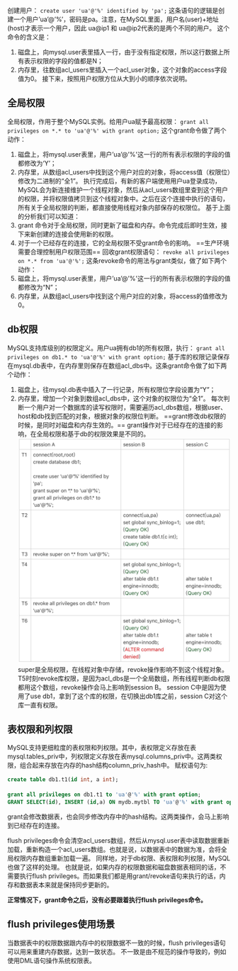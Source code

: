 创建用户：
`create user 'ua'@'%' identified by 'pa';`
这条语句的逻辑是创建一个用户’ua’@’%’，密码是pa。注意，在MySQL里面，用户名(user)+地址(host)才表示一个用户，因此 ua@ip1 和 ua@ip2代表的是两个不同的用户。
这个命令的含义是：
1. 磁盘上，向mysql.user表里插入一行，由于没有指定权限，所以这行数据上所有表示权限的字段的值都是N；
2. 内存里，往数组acl_users里插入一个acl_user对象，这个对象的access字段值为0。
接下来，按照用户权限方位从大到小的顺序依次说明。

## 全局权限
全局权限，作用于整个MySQL实例。给用户ua赋予最高权限：
`grant all privileges on *.* to 'ua'@'%' with grant option;`
这个grant命令做了两个动作：
1. 磁盘上，将mysql.user表里，用户’ua’@’%'这一行的所有表示权限的字段的值都修改为‘Y’；
2. 内存里，从数组acl_users中找到这个用户对应的对象，将access值（权限位）修改为二进制的“全1”。
执行完成后，有新的客户端使用用户ua登录成功，MySQL会为新连接维护一个线程对象，然后从acl_users数组里查到这个用户的权限，并将权限值拷贝到这个线程对象中。之后在这个连接中执行的语句，所有关于全局权限的判断，都直接使用线程对象内部保存的权限位。
基于上面的分析我们可以知道：
3. grant 命令对于全局权限，同时更新了磁盘和内存。命令完成后即时生效，接下来新创建的连接会使用新的权限。
4. 对于一个已经存在的连接，它的全局权限不受grant命令的影响。
==生产环境需要合理控制用户权限范围==
回收grant权限语句：
`revoke all privileges on *.* from 'ua'@'%';`
这条revoke命令的用法与grant类似，做了如下两个动作：
5. 磁盘上，将mysql.user表里，用户’ua’@’%'这一行的所有表示权限的字段的值都修改为“N”；
6. 内存里，从数组acl_users中找到这个用户对应的对象，将access的值修改为0。

## db权限
MySQL支持库级别的权限定义。用户ua拥有db1的所有权限，执行：
`grant all privileges on db1.* to 'ua'@'%' with grant option;`
基于库的权限记录保存在mysql.db表中，在内存里则保存在数组acl_dbs中。这条grant命令做了如下两个动作：
1. 磁盘上，往mysql.db表中插入了一行记录，所有权限位字段设置为“Y”；
2. 内存里，增加一个对象到数组acl_dbs中，这个对象的权限位为“全1”。
每次判断一个用户对一个数据库的读写权限时，需要遍历acl_dbs数组，根据user、host和db找到匹配的对象，根据对象的权限位判断。
==grant修改db权限的时候，是同时对磁盘和内存生效的。==
grant操作对于已经存在的连接的影响，在全局权限和基于db的权限效果是不同的。
![](MySQL/attachments/a88e1aca9c45af7090ef4cd84184545d_MD5.jpeg)
super是全局权限，在线程对象中存储，revoke操作影响不到这个线程对象。
T5时刻revoke库权限，是因为acl_dbs是一个全局数组，所有线程判断db权限都用这个数组，revoke操作会马上影响到session B。
session C中是因为使用了use db1，拿到了这个库的权限，在切换出db1库之前，session C对这个库一直有权限。

## 表权限和列权限
MySQL支持更细粒度的表权限和列权限。其中，表权限定义存放在表mysql.tables_priv中，列权限定义存放在表mysql.columns_priv中。这两类权限，组合起来存放在内存的hash结构column_priv_hash中。
赋权语句为:
```sql
create table db1.t1(id int, a int); 

grant all privileges on db1.t1 to 'ua'@'%' with grant option; 
GRANT SELECT(id), INSERT (id,a) ON mydb.mytbl TO 'ua'@'%' with grant option;
```
grant会修改数据表，也会同步修改内存中的hash结构。这两类操作，会马上影响到已经存在的连接。

flush privileges命令会清空acl_users数组，然后从mysql.user表中读取数据重新加载，重新构造一个acl_users数组。也就是说，以数据表中的数据为准，会将全局权限内存数组重新加载一遍。
同样地，对于db权限、表权限和列权限，MySQL也做了这样的处理。
也就是说，如果内存的权限数据和磁盘数据表相同的话，不需要执行flush privileges。而如果我们都是用grant/revoke语句来执行的话，内存和数据表本来就是保持同步更新的。

**正常情况下，grant命令之后，没有必要跟着执行flush privileges命令。**

## flush privileges使用场景
当数据表中的权限数据跟内存中的权限数据不一致的时候，flush privileges语句可以用来重建内存数据，达到一致状态。
不一致是由不规范的操作导致的，例如使用DML语句操作系统权限表。
